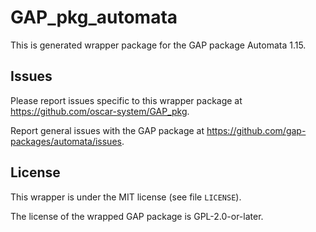 # GAP_pkg_automata

This is generated wrapper package for the GAP package Automata 1.15.

## Issues

Please report issues specific to this wrapper package at <https://github.com/oscar-system/GAP_pkg>.

Report general issues with the GAP package at <https://github.com/gap-packages/automata/issues>.

## License

This wrapper is under the MIT license (see file `LICENSE`).

The license of the wrapped GAP package is GPL-2.0-or-later.

